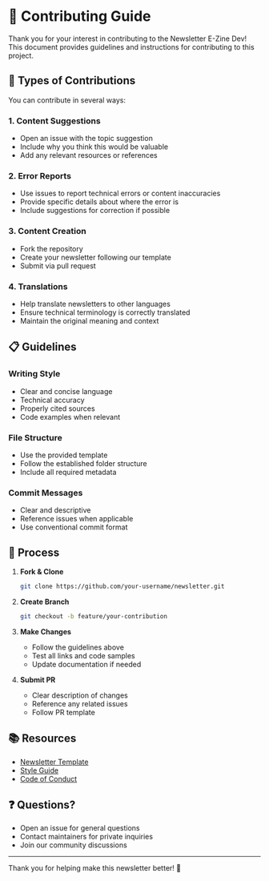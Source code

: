 # 🤝 Contributing Guide

Thank you for your interest in contributing to the Newsletter E-Zine Dev! This document provides guidelines and instructions for contributing to this project.

## 📝 Types of Contributions

You can contribute in several ways:

### 1. Content Suggestions
- Open an issue with the topic suggestion
- Include why you think this would be valuable
- Add any relevant resources or references

### 2. Error Reports
- Use issues to report technical errors or content inaccuracies
- Provide specific details about where the error is
- Include suggestions for correction if possible

### 3. Content Creation
- Fork the repository
- Create your newsletter following our template
- Submit via pull request

### 4. Translations
- Help translate newsletters to other languages
- Ensure technical terminology is correctly translated
- Maintain the original meaning and context

## 📋 Guidelines

### Writing Style
- Clear and concise language
- Technical accuracy
- Properly cited sources
- Code examples when relevant

### File Structure
- Use the provided template
- Follow the established folder structure
- Include all required metadata

### Commit Messages
- Clear and descriptive
- Reference issues when applicable
- Use conventional commit format

## 🔄 Process

1. **Fork & Clone**
   ```bash
   git clone https://github.com/your-username/newsletter.git
   ```

2. **Create Branch**
   ```bash
   git checkout -b feature/your-contribution
   ```

3. **Make Changes**
   - Follow the guidelines above
   - Test all links and code samples
   - Update documentation if needed

4. **Submit PR**
   - Clear description of changes
   - Reference any related issues
   - Follow PR template

## 📚 Resources

- [Newsletter Template](../templates/newsletter-template.md)
- [Style Guide](../docs/STYLE_GUIDE.md)
- [Code of Conduct](../CODE_OF_CONDUCT.md)

## ❓ Questions?

- Open an issue for general questions
- Contact maintainers for private inquiries
- Join our community discussions

---

Thank you for helping make this newsletter better! 🚀
